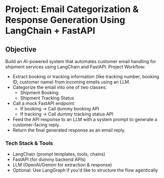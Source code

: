# Project: Email Categorization & Response Generation Using LangChain + FastAPI

## Objective

Build an AI-powered system that automates customer email handling for shipment services
using LangChain and FastAPI.
Project Workflow:

- Extract booking or tracking information (like tracking number, booking ID, customer
name) from incoming emails using an LLM.
- Categorize the email into one of two classes:
  - Shipment Booking
  - Shipment Tracking Status
- Call a mock FastAPI endpoint:
  - If booking → Call dummy booking API
  - If tracking → Call dummy tracking status API
- Feed the API response to an LLM with a system prompt to generate a customer-facing reply.
- Return the final generated response as an email reply.

### Tech Stack & Tools

- LangChain (prompt templates, tools, chains)
- FastAPI (for dummy backend APIs)
- LLM (OpenAI/Gemini for extraction & response)
- Optional: Use LangGraph if you'd like to structure the flow agentically
